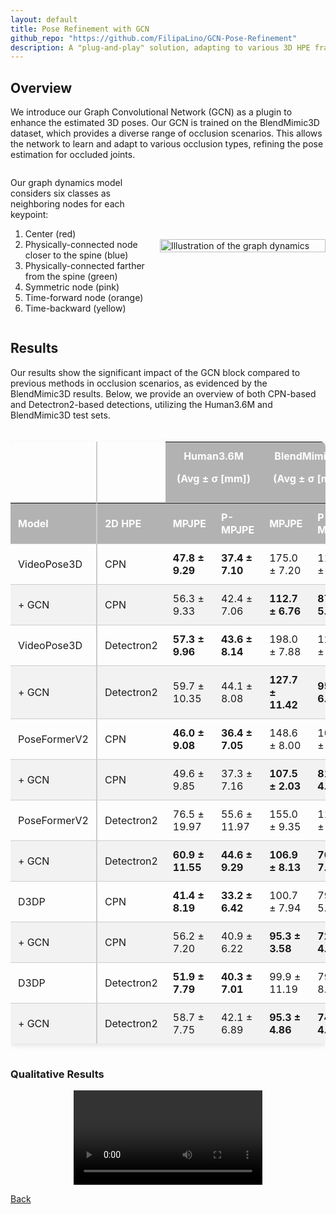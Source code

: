 ```yaml
---
layout: default
title: Pose Refinement with GCN
github_repo: "https://github.com/FilipaLino/GCN-Pose-Refinement"
description: A "plug-and-play" solution, adapting to various 3D HPE frameworks without requiring training them.
---
```


## Overview
We introduce our Graph Convolutional Network (GCN) as a plugin to enhance the estimated 3D poses. Our GCN is trained on the BlendMimic3D dataset, which provides a diverse range of occlusion scenarios. This allows the network to learn and adapt to various occlusion types, refining the pose estimation for occluded joints. 

<div style="display: flex; align-items: center; justify-content: space-between; max-width: 100%;">
    <div style="margin-right: 10px; width: 60%;">
        <p>Our graph dynamics model considers six classes as neighboring nodes for each keypoint:</p>
        <ol>
            <li>Center (red)</li>
            <li>Physically-connected node closer to the spine (blue)</li>
            <li>Physically-connected farther from the spine (green)</li>
            <li>Symmetric node (pink)</li>
            <li>Time-forward node (orange)</li>
            <li>Time-backward (yellow)</li>
        </ol>
    </div>
    <div style="width: 350px;">
        <img src="https://raw.githubusercontent.com/FilipaLino/filipalino.github.io/main/GCN_gif.gif" alt="Illustration of the graph dynamics" style="width: 100%; height: auto;">
    </div>
</div>

## Results
Our results show the significant impact of the GCN block compared to previous methods in occlusion scenarios, as evidenced by the BlendMimic3D results. Below, we provide an overview of both CPN-based and Detectron2-based detections, utilizing the Human3.6M and BlendMimic3D test sets. 

<style>
    /* Base table styles */
    table {
        border-collapse: separate;
        border-spacing: 0;
        width: 100%;
        border-radius: 8px;
        overflow: hidden; /* Ensures the border radius applies by hiding overflow */
        box-shadow: 0 4px 8px rgba(0,0,0,0.1); /* Subtle shadow around the table */
        margin-top: 20px; /* Adds some spacing above the table */
    }

    th, td {
        padding: 12px; /* Increased padding for better spacing */
        text-align: left;
        border-bottom: 1px solid #ccc; /* Light border for rows */
    }

    th {
        background-color: #b2b2b2; /* A more vibrant header color */
        color: #ffffff; /* White text for contrast */
    }

    /* Alternating row colors */
    tr:nth-child(even) {
        background-color: #f2f2f2;
    }

    /* Last row border fix */
    tr:last-child td {
        border-bottom: none;
    }

    /* First column styling */
    td:first-child, th:first-child {
        border-right: 2px solid #ccc; /* Adds a defining border to separate the first column */
    }
</style>
<div style="overflow-x:auto;">
    <table>
        <tr>
            <td rowspan="1"></td>
            <td></td>
            <th colspan="2" style="text-align:center"><b>Human3.6M<p>(Avg ± σ [mm])</p></b></th>
            <th colspan="2" style="text-align:center"><b>BlendMimic3D<p>(Avg ± σ [mm])</p></b></th>
        </tr>
        <tr>
            <th style="text-align:left"><b>Model</b></th>
            <th><b>2D HPE</b></th>
            <th><b>MPJPE</b></th>
            <th><b>P-MPJPE</b></th>
            <th><b>MPJPE</b></th>
            <th><b>P-MPJPE</b></th>
        </tr>
        <tr>
            <td>VideoPose3D</td>
            <td>CPN</td>
            <td><b>47.8 ± 9.29</b></td>
            <td><b>37.4 ± 7.10</b></td>
            <td>175.0 ± 7.20</td>
            <td>112.0 ± 8.42</td>
        </tr>
        <tr>
            <td>+ GCN</td>
            <td>CPN</td>
            <td>56.3 ± 9.33</td>
            <td>42.4 ± 7.06</td>
            <td><b>112.7 ± 6.76</b></td>
            <td><b>87.2 ± 5.29</b></td>
        </tr>
        <tr>
            <td>VideoPose3D</td>
            <td>Detectron2</td>
            <td><b>57.3 ± 9.96</b></td>
            <td><b>43.6 ± 8.14</b></td>
            <td>198.0 ± 7.88</td>
            <td>122.5 ± 3.67</td>
        </tr>
        <tr>
            <td>+ GCN</td>
            <td>Detectron2</td>
            <td>59.7 ± 10.35</td>
            <td>44.1 ± 8.08</td>
            <td><b>127.7 ± 11.42</b></td>
            <td><b>95.8 ± 6.90</b></td>
        </tr>
        <tr>
            <td>PoseFormerV2</td>
            <td>CPN</td>
            <td><b>46.0 ± 9.08</b></td>
            <td><b>36.4 ± 7.05</b></td>
            <td>148.6 ± 8.00</td>
            <td>107.7 ± 5.78</td>
        </tr>
        <tr>
            <td>+ GCN</td>
            <td>CPN</td>
            <td>49.6 ± 9.85</td>
            <td>37.3 ± 7.16</td>
            <td><b>107.5 ± 2.03</b></td>
            <td><b>81.6 ± 4.76</b></td>
        </tr>
        <tr>
            <td>PoseFormerV2</td>
            <td>Detectron2</td>
            <td>76.5 ± 19.97</td>
            <td>55.6 ± 11.97</td>
            <td>155.0 ± 9.35</td>
            <td>112.2 ± 7.90</td>
        </tr>
        <tr>
            <td>+ GCN</td>
            <td>Detectron2</td>
            <td><b>60.9 ± 11.55</b></td>
            <td><b>44.6 ± 9.29</b></td>
            <td><b>106.9 ± 8.13</b></td>
            <td><b>76.5 ± 7.04</b></td>
        </tr>
        <tr>
            <td>D3DP</td>
            <td>CPN</td>
            <td><b>41.4 ± 8.19</b></td>
            <td><b>33.2 ± 6.42</b></td>
            <td>100.7 ± 7.94</td>
            <td>79.0 ± 5.88</td>
        </tr>
        <tr>
            <td>+ GCN</td>
            <td>CPN</td>
            <td>56.2 ± 7.20</td>
            <td>40.9 ± 6.22</td>
            <td><b>95.3 ± 3.58</b></td>
            <td><b>72.1 ± 4.09</b></td>
        </tr>
        <tr>
            <td>D3DP</td>
            <td>Detectron2</td>
            <td><b>51.9 ± 7.79</b></td>
            <td><b>40.3 ± 7.01</b></td>
            <td>99.9 ± 11.19</td>
            <td>79.6 ± 8.08</td>
        </tr>
        <tr>
            <td>+ GCN</td>
            <td>Detectron2</td>
            <td>58.7 ± 7.75</td>
            <td>42.1 ± 6.89</td>
            <td><b>95.3 ± 4.86</b></td>
            <td><b>74.3 ± 4.50</b></td>
        </tr>
    </table>
</div>

### Qualitative Results

<div style="display: flex; justify-content: center; align-items: center;">
    <video width="60%"  controls >
        <source src="https://raw.githubusercontent.com/FilipaLino/filipalino.github.io/main/Results/JLo.mp4" type="video/mp4">
    </video>
</div>

 
[Back](./)
